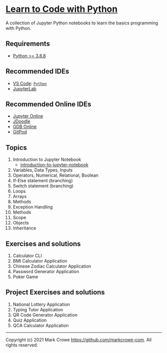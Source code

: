 # [Learn to Code with Python](https://github.com/markcrowe-com/learntocode.jupyter.py/)

A collection of Jupyter Python notebooks to learn the basics programming with Python.

## Requirements
- [Python >= 3.8.8](https://www.python.org/downloads/)

## Recommended IDEs
- [VS Code](https://code.visualstudio.com/): [`Python`](https://code.visualstudio.com/docs/languages/python)
- [JupyterLab](https://jupyter.org/install.html)

## Recommended Online IDEs
- [Jupyter Online](https://jupyter.org/try)
- [JDoodle](https://www.jdoodle.com/python3-programming-online/)
- [GDB Online](https://www.onlinegdb.com/online_python_debugger)
- [GitPod](https://gitpod.io/)

## Topics
1. Introduction to Jupyter Notebook
    - [introduction-to-jupyter-notebook](./topic-01-01-introduction-to-jupyter-notebook/introduction-to-jupyter-notebook.ipynb)
2. Variables, Data Types, Inputs
3. Operators, Numerical, Relational, Boolean
4. If-Else statement (branching)
5. Switch statement (branching)
6. Loops
7. Arrays
8. Methods
9.  Exception Handling
10. Methods
11. Scope
12. Objects
13. Inheritance

## Exercises and solutions
1. Calculator CLI
2. BMI Calculator Application
3. Chinese Zodiac Calculator Application
4. Password Generator Application
5. Poker Game

## Project Exercises and solutions
1. National Lottery Application
2. Typing Tutor Application
3. QR Code Generator Application
4. Quiz Application
5. QCA Calculator Application

---
Copyright (c) 2021 Mark Crowe <https://github.com/markcrowe-com>. All rights reserved.